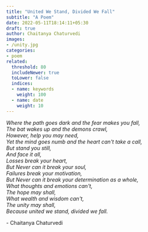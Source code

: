 ```yaml
---
title: "United We Stand, Divided We Fall"
subtitle: "A Poem"
date: 2022-05-11T18:14:11+05:30
draft: true
author: Chaitanya Chaturvedi
images:
- /unity.jpg
categories:
- poem
related:
  threshold: 80
  includeNewer: true
  toLower: false
  indices:
  - name: keywords
    weight: 100
  - name: date
    weight: 10
---
```


<p style="font-style: italic;">Where the path goes dark and the fear makes you fall,<br>
The bat wakes up and the demons crawl,<br>
However, help you may need,<br>
Yet the mind goes numb and the heart can't take a call,<br>
But stand you still,<br>
And face it all,<br>
Losses break your heart,<br>
But Never can it break your soul,<br>
Failures break your motivation,<br>
But Never can it break your determination as a whole,<br>
What thoughts and emotions can't,<br>
The hope may shall,<br>
What wealth and wisdom can't,<br>
The unity may shall,<br>
Because united we stand, divided we fall.</p>
<span class="signature"> - Chaitanya Chaturvedi</span>  